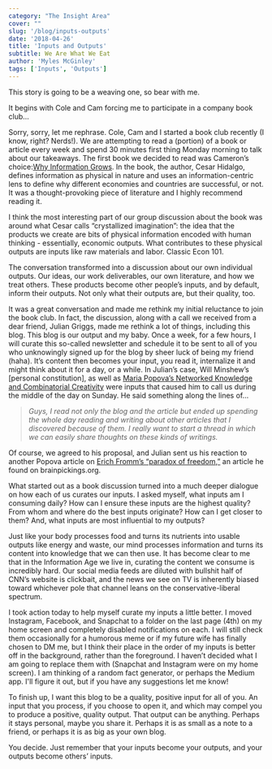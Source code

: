 ```yaml
---
category: "The Insight Area"
cover: ""
slug: '/blog/inputs-outputs'
date: '2018-04-26'
title: 'Inputs and Outputs'
subtitle: We Are What We Eat
author: 'Myles McGinley'
tags: ['Inputs', 'Outputs']
---
```


This story is going to be a weaving one, so bear with me.

It begins with Cole and Cam forcing me to participate in a company book club…

Sorry, sorry, let me rephrase. Cole, Cam and I started a book club recently (I know, right? Nerds!). We are attempting to read a (portion) of a book or article every week and spend 30 minutes first thing Monday morning to talk about our takeaways. The first book we decided to read was Cameron’s choice:[Why Information Grows](https://www.amazon.com/dp/B00TT1VLAO/ref=dp-kindle-redirect?_encoding=UTF8&btkr=1). In the book, the author, Cesar Hidalgo, defines information as physical in nature and uses an information-centric lens to define why different economies and countries are successful, or not. It was a thought-provoking piece of literature and I highly recommend reading it.

I think the most interesting part of our group discussion about the book was around what Cesar calls “crystallized imagination”: the idea that the products we create are bits of physical information encoded with human thinking - essentially, economic outputs. What contributes to these physical outputs are inputs like raw materials and labor. Classic Econ 101.

The conversation transformed into a discussion about our own individual outputs. Our ideas, our work deliverables, our own literature, and how we treat others. These products become other people’s inputs, and by default, inform their outputs. Not only what their outputs are, but their quality, too.

It was a great conversation and made me rethink my initial reluctance to join the book club. In fact, the discussion, along with a call we received from a dear friend, Julian Griggs, made me rethink a lot of things, including this blog. This blog is our output and my baby. Once a week, for a few hours, I will curate this so-called newsletter and schedule it to be sent to all of you who unknowingly signed up for the blog by sheer luck of being my friend (haha). It’s content then becomes your input, you read it, internalize it and might think about it for a day, or a while. In Julian’s case, Will Minshew’s [personal constitution], as well as [Maria Popova’s Networked Knowledge and Combinatorial Creativity](https://www.brainpickings.org/index.php/2011/08/01/networked-knowledge-combinatorial-creativity/) were inputs that caused him to call us during the middle of the day on Sunday. He said something along the lines of...

> _Guys, I read not only the blog and the article but ended up spending the whole day reading and writing about other articles that I discovered because of them. I really want to start a thread in which we can easily share thoughts on these kinds of writings._

Of course, we agreed to his proposal, and Julian sent us his reaction to another Popova article on [Erich Fromm’s “paradox of freedom,”](https://www.brainpickings.org/2018/04/17/erich-fromm-escape-from-freedom/) an article he found on brainpickings.org. 

What started out as a book discussion turned into a much deeper dialogue on how each of us curates our inputs. I asked myself, what inputs am I consuming daily? How can I ensure these inputs are the highest quality? From whom and where do the best inputs originate? How can I get closer to them? And, what inputs are most influential to my outputs?

Just like your body processes food and turns its nutrients into usable outputs like energy and waste, our mind processes information and turns its content into knowledge that we can then use. It has become clear to me that in the Information Age we live in, curating the content we consume is incredibly hard. Our social media feeds are diluted with bullshit half of CNN’s website is clickbait, and the news we see on TV is inherently biased toward whichever pole that channel leans on the conservative-liberal spectrum.

I took action today to help myself curate my inputs a little better. I moved Instagram, Facebook, and Snapchat to a folder on the last page (4th) on my home screen and completely disabled notifications on each. I will still check them occasionally for a humorous meme or if my future wife has finally chosen to DM me, but I think their place in the order of my inputs is better off in the background, rather than the foreground. I haven’t decided what I am going to replace them with (Snapchat and Instagram were on my home screen). I am thinking of a random fact generator, or perhaps the Medium app. I'll figure it out, but if you have any suggestions let me know!

To finish up, I want this blog to be a quality, positive input for all of you. An input that you process, if you choose to open it, and which may compel you to produce a positive, quality output. That output can be anything. Perhaps it stays personal, maybe you share it. Perhaps it is as small as a note to a friend, or perhaps it is as big as your own blog.

You decide. Just remember that your inputs become your outputs, and your outputs become others’ inputs.
